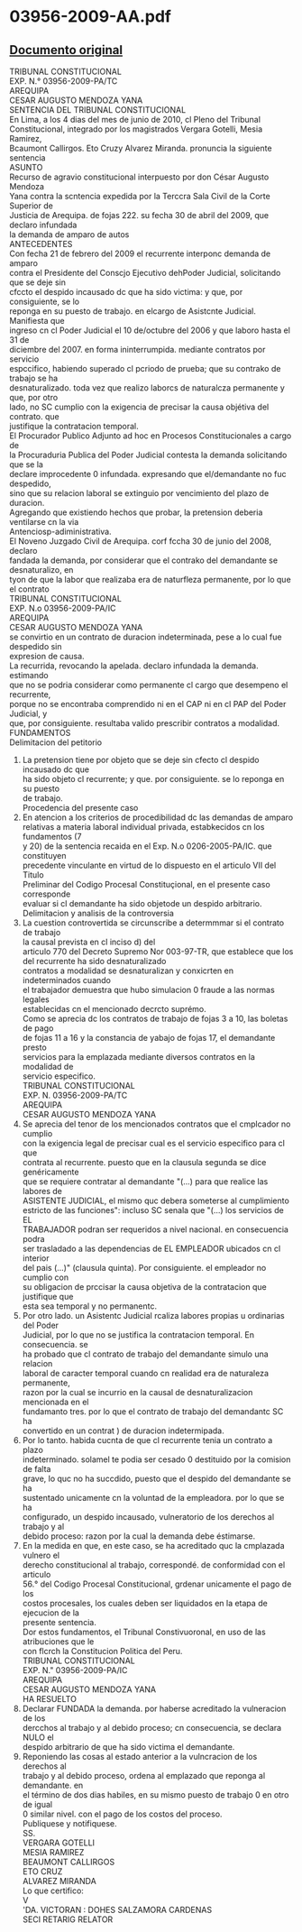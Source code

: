 
03956-2009-AA.pdf
=================
  
[Documento original](https://tc.gob.pe/jurisprudencia/2010/03956-2009-AA.pdf)  
---  
TRIBUNAL CONSTITUCIONAL  
EXP. N.° 03956-2009-PA/TC  
AREQUIPA  
CESAR AUGUSTO MENDOZA YANA  
SENTENCIA DEL TRIBUNAL CONSTITUCIONAL  
En Lima, a los 4 dias del mes de junio de 2010, cl Pleno del Tribunal  
Constitucional, integrado por los magistrados Vergara Gotelli, Mesia Ramirez,  
Bcaumont Callirgos. Eto Cruzy Alvarez Miranda. pronuncia la siguiente sentencia  
ASUNTO  
Recurso de agravio constitucional interpuesto por don César Augusto Mendoza  
Yana contra la scntencia expedida por la Terccra Sala Civil de la Corte Superior de  
Justicia de Arequipa. de fojas 222. su fecha 30 de abril del 2009, que declaro infundada  
la demanda de amparo de autos  
ANTECEDENTES  
Con fecha 21 de febrero del 2009 el recurrente interponc demanda de amparo  
contra el Presidente del Conscjo Ejecutivo dehPoder Judicial, solicitando que se deje sin  
cfccto el despido incausado dc que ha sido victima: y que, por consiguiente, se lo  
reponga en su puesto de trabajo. en elcargo de Asistcnte Judicial. Manifiesta que  
ingreso cn cl Poder Judicial el 10 de/octubre del 2006 y que laboro hasta el 31 de  
diciembre del 2007. en forma ininterrumpida. mediante contratos por servicio  
espccifico, habiendo superado cl pcriodo de prueba; que su contrako de trabajo se ha  
desnaturalizado. toda vez que realizo laborcs de naturalcza permanente y que, por otro  
lado, no SC cumplio con la exigencia de precisar la causa objétiva del contrato. que  
justifique la contratacion temporal.  
El Procurador Publico Adjunto ad hoc en Procesos Constitucionales a cargo de  
la Procuraduria Publica del Poder Judicial contesta la demanda solicitando que se la  
declare improcedente 0 infundada. expresando que el/demandante no fuc despedido,  
sino que su relacion laboral se extinguio por vencimiento del plazo de duracion.  
Agregando que existiendo hechos que probar, la pretension deberia ventilarse cn la via  
Antenciosp-adiministrativa.  
El Noveno Juzgado Civil de Arequipa. corf fccha 30 de junio del 2008, declaro  
fandada la demanda, por considerar que el contrako del demandante se desnaturalizo, en  
tyon de que la labor que realizaba era de naturfleza permanente, por lo que el contrato  
TRIBUNAL CONSTITUCIONAL  
EXP. N.o 03956-2009-PA/IC  
AREQUIPA  
CESAR AUGUSTO MENDOZA YANA  
se convirtio en un contrato de duracion indeterminada, pese a lo cual fue despedido sin  
expresion de causa.  
La recurrida, revocando la apelada. declaro infundada la demanda. estimando  
que no se podria considerar como permanente cl cargo que desempeno el recurrente,  
porque no se encontraba comprendido ni en el CAP ni en cl PAP del Poder Judicial, y  
que, por consiguiente. resultaba valido prescribir contratos a modalidad.  
FUNDAMENTOS  
Delimitacion del petitorio  
1. La pretension tiene por objeto que se deje sin cfecto cl despido incausado dc que  
ha sido objeto cl recurrente; y que. por consiguiente. se lo reponga en su puesto  
de trabajo.  
Procedencia del presente caso  
2. En atencion a los criterios de procedibilidad dc las demandas de amparo  
relativas a materia laboral individual privada, estabkecidos cn los fundamentos (7  
y 20) de la sentencia recaida en el Exp. N.o 0206-2005-PA/IC. que constituyen  
precedente vinculante en virtud de lo dispuesto en el articulo VII del Titulo  
Preliminar del Codigo Procesal Constituçional, en el presente caso corresponde  
evaluar si cl demandante ha sido objetode un despido arbitrario.  
Delimitacion y analisis de la controversia  
3. La cuestion controvertida se circunscribe a determmmar si el contrato de trabajo  
la causal prevista en cl inciso d) del  
articulo 770 del Decreto Supremo Nor 003-97-TR, que establece que los  
del recurrente ha sido desnaturalizado  
contratos a modalidad se desnaturalizan y conxicrten en indeterminados cuando  
el trabajador demuestra que hubo simulacion 0 fraude a las normas legales  
establecidas cn el mencionado decrcto suprémo.  
Como se aprecia dc los contratos de trabajo de fojas 3 a 10, las boletas de pago  
de fojas 11 a 16 y la constancia de yabajo de fojas 17, el demandante presto  
servicios para la emplazada mediante diversos contratos en la modalidad de  
servicio especifico.  
TRIBUNAL CONSTITUCIONAL  
EXP. N. 03956-2009-PA/TC  
AREQUIPA  
CESAR AUGUSTO MENDOZA YANA  
5. Se aprecia del tenor de los mencionados contratos que el cmplcador no cumplio  
con la exigencia legal de precisar cual es el servicio especifico para cl que  
contrata al recurrente. puesto que en la clausula segunda se dice genéricamente  
que se requiere contratar al demandante "(...) para que realice las labores de  
ASISTENTE JUDICIAL, el mismo quc debera someterse al cumplimiento  
estricto de las funciones": incluso SC senala que "(...) los servicios de EL  
TRABAJADOR podran ser requeridos a nivel nacional. en consecuencia podra  
ser trasladado a las dependencias de EL EMPLEADOR ubicados cn cl interior  
del pais (...)" (clausula quinta). Por consiguiente. el empleador no cumplio con  
su obligacion de prccisar la causa objetiva de la contratacion que justifique que  
esta sea temporal y no permanentc.  
6. Por otro lado. un Asistentc Judicial rcaliza labores propias u ordinarias del Poder  
Judicial, por lo que no se justifica la contratacion temporal. En consecuencia. se  
ha probado que cl contrato de trabajo del demandante simulo una relacion  
laboral de caracter temporal cuando cn realidad era de naturaleza permanente,  
razon por la cual se incurrio en la causal de desnaturalizacion mencionada en el  
fundamanto tres. por lo que el contrato de trabajo del demandantc SC ha  
convertido en un contrat ) de duracion indetermipada.  
7. Por lo tanto. habida cucnta de que cl recurrente tenia un contrato a plazo  
indeterminado. solamel te podia ser cesado 0 destituido por la comision de falta  
grave, lo quc no ha succdido, puesto que el despido del demandante se ha  
sustentado unicamente cn la voluntad de la empleadora. por lo que se ha  
configurado, un despido incausado, vulneratorio de los derechos al trabajo y al  
debido proceso: razon por la cual la demanda debe éstimarse.  
8. En la medida en que, en este caso, se ha acreditado quc la cmplazada vulnero el  
derecho constitucional al trabajo, correspondé. de conformidad con el articulo  
56.° del Codigo Procesal Constitucional, grdenar unicamente el pago de los  
costos procesales, los cuales deben ser liquidados en la etapa de ejecucion de la  
presente sentencia.  
Dor estos fundamentos, el Tribunal Constivuoronal, en uso de las atribuciones que le  
con flcrch la Constitucion Politica del Peru.  
TRIBUNAL CONSTITUCIONAL  
EXP. N." 03956-2009-PA/IC  
AREQUIPA  
CESAR AUGUSTO MENDOZA YANA  
HA RESUELTO  
1. Declarar FUNDADA la demanda. por haberse acreditado la vulneracion de los  
dercchos al trabajo y al debido proceso; cn consecuencia, se declara NULO el  
despido arbitrario de que ha sido victima el demandante.  
2. Reponiendo las cosas al estado anterior a la vulncracion de los derechos al  
trabajo y al debido proceso, ordena al emplazado que reponga al demandante. en  
el término de dos dias habiles, en su mismo puesto de trabajo 0 en otro de igual  
0 similar nivel. con el pago de los costos del proceso.  
Publiquese y notifiquese.  
SS.  
VERGARA GOTELLI  
MESIA RAMIREZ  
BEAUMONT CALLIRGOS  
ETO CRUZ  
ALVAREZ MIRANDA  
Lo que certifico:  
V  
'DA. VICTORAN : DOHES SALZAMORA CARDENAS  
SECI RETARIG RELATOR